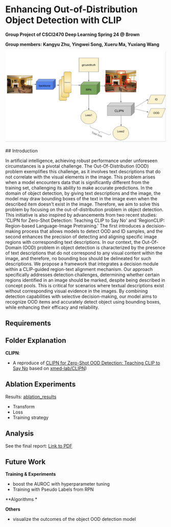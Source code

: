 # Enhancing Out-of-Distribution Object Detection with CLIP

**Group Project of CSCI2470 Deep Learning Spring 24 @ Brown**

**Group members: Kangyu Zhu, Yingwei Song, Xueru Ma, Yuxiang Wang**

<p align="center">
  <img src="imgs/output1.jpeg" width=600><br/>
</p>
## Introduction

In artificial intelligence, achieving robust performance under unforeseen circumstances is a pivotal challenge. The Out-Of-Distribution (OOD) problem exemplifies this challenge, as it involves text descriptions that do not correlate with the visual elements in the image. This problem arises when a model encounters data that is significantly different from the training set, challenging its ability to make accurate predictions. In the domain of object detection, by giving text descriptions and the image, the model may draw bounding boxes of the text in the image even when the described item doesn't exist in the image. Therefore, we aim to solve this problem by focusing on the out-of-distribution problem in object detection. This initiative is also inspired by advancements from two recent studies: 'CLIPN for Zero-Shot Detection: Teaching CLIP to Say No' and 'RegionCLIP: Region-based Language-Image Pretraining.' The first introduces a decision-making process that allows models to detect OOD and ID samples, and the second enhances the precision of detecting and aligning specific image regions with corresponding text descriptions. In our context, the Out-Of-Domain (OOD) problem in object detection is characterized by the presence of text descriptions that do not correspond to any visual content within the image, and therefore, no bounding box should be delineated for such descriptions. We propose a framework that integrates a decision module within a CLIP-guided region-text alignment mechanism. Our approach specifically addresses detection challenges, determining whether certain regions identified in an image should be marked, despite being described in concept pools. This is critical for scenarios where textual descriptions exist without corresponding visual evidence in the images. By combining detection capabilities with selective decision-making, our model aims to recognize OOD items and accurately detect object using bounding boxes, while enhancing their efficacy and reliability.


## Requirements

## Folder Explanation 

**CLIPN**: 
* A reproduce of [CLIPN for Zero-Shot OOD Detection: Teaching CLIP to Say No](https://arxiv.org/abs/2308.12213) based on [xmed-lab/CLIPN](https://github.com/xmed-lab/CLIPN))


## Ablation Experiments
Results: [ablation_results](https://drive.google.com/drive/folders/1dfPbZx8CwcK3-M88zTtgnMVG9VbzIrAW)
* Transform
* Loss
* Training strategy

## Analysis 

See the final report: [Link to PDF](TBD)

## Future Work

**Training & Experiments**
* boost the AUROC with hyperparameter tuning
* Training with Pseudo Labels from RPN

**Algorithms
* 

**Others**
* visualize the outcomes of the object OOD detection model
